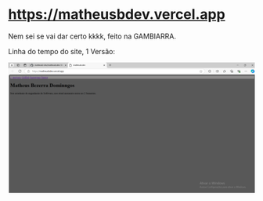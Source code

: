 # https://matheusbdev.vercel.app

Nem sei se vai dar certo kkkk, feito na GAMBIARRA.

Linha do tempo do site, 1 Versão:

<img src="./linha_do_tempo/c01.png">
